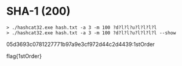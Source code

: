 # SHA-1 (200)

~~~
> ./hashcat32.exe hash.txt -a 3 -m 100 ?d?l?l?u?l?l?l?l
> ./hashcat32.exe hash.txt -a 3 -m 100 ?d?l?l?u?l?l?l?l --show
~~~

05d3693c0781227771b97a9e3cf972d44c2d4439:1stOrder

flag{1stOrder}